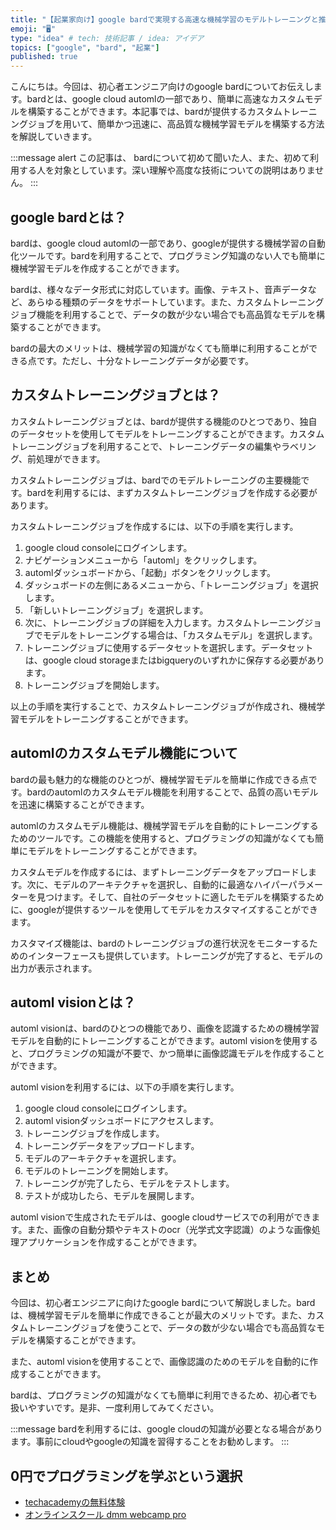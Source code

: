 ```yaml
---
title: "【起業家向け】google bardで実現する高速な機械学習のモデルトレーニングと推論"
emoji: "🖥"
type: "idea" # tech: 技術記事 / idea: アイデア
topics: ["google", "bard", "起業"]
published: true
---
```


こんにちは。今回は、初心者エンジニア向けのgoogle bardについてお伝えします。bardとは、google cloud automlの一部であり、簡単に高速なカスタムモデルを構築することができます。本記事では、bardが提供するカスタムトレーニングジョブを用いて、簡単かつ迅速に、高品質な機械学習モデルを構築する方法を解説していきます。


:::message alert
この記事は、 bardについて初めて聞いた人、また、初めて利用する人を対象としています。深い理解や高度な技術についての説明はありません。
:::


## google bardとは？

bardは、google cloud automlの一部であり、googleが提供する機械学習の自動化ツールです。bardを利用することで、プログラミング知識のない人でも簡単に機械学習モデルを作成することができます。

bardは、様々なデータ形式に対応しています。画像、テキスト、音声データなど、あらゆる種類のデータをサポートしています。また、カスタムトレーニングジョブ機能を利用することで、データの数が少ない場合でも高品質なモデルを構築することができます。

bardの最大のメリットは、機械学習の知識がなくても簡単に利用することができる点です。ただし、十分なトレーニングデータが必要です。


## カスタムトレーニングジョブとは？

カスタムトレーニングジョブとは、bardが提供する機能のひとつであり、独自のデータセットを使用してモデルをトレーニングすることができます。カスタムトレーニングジョブを利用することで、トレーニングデータの編集やラベリング、前処理ができます。

カスタムトレーニングジョブは、bardでのモデルトレーニングの主要機能です。bardを利用するには、まずカスタムトレーニングジョブを作成する必要があります。

カスタムトレーニングジョブを作成するには、以下の手順を実行します。

  1. google cloud consoleにログインします。
  2. ナビゲーションメニューから「automl」をクリックします。
  3. automlダッシュボードから、「起動」ボタンをクリックします。
  4. ダッシュボードの左側にあるメニューから、「トレーニングジョブ」を選択します。
  5. 「新しいトレーニングジョブ」を選択します。
  6. 次に、トレーニングジョブの詳細を入力します。カスタムトレーニングジョブでモデルをトレーニングする場合は、「カスタムモデル」を選択します。
  7. トレーニングジョブに使用するデータセットを選択します。データセットは、google cloud storageまたはbigqueryのいずれかに保存する必要があります。 
  8. トレーニングジョブを開始します。

以上の手順を実行することで、カスタムトレーニングジョブが作成され、機械学習モデルをトレーニングすることができます。


## automlのカスタムモデル機能について

bardの最も魅力的な機能のひとつが、機械学習モデルを簡単に作成できる点です。bardのautomlのカスタムモデル機能を利用することで、品質の高いモデルを迅速に構築することができます。

automlのカスタムモデル機能は、機械学習モデルを自動的にトレーニングするためのツールです。この機能を使用すると、プログラミングの知識がなくても簡単にモデルをトレーニングすることができます。

カスタムモデルを作成するには、まずトレーニングデータをアップロードします。次に、モデルのアーキテクチャを選択し、自動的に最適なハイパーパラメーターを見つけます。そして、自社のデータセットに適したモデルを構築するために、googleが提供するツールを使用してモデルをカスタマイズすることができます。

カスタマイズ機能は、bardのトレーニングジョブの進行状況をモニターするためのインターフェースも提供しています。トレーニングが完了すると、モデルの出力が表示されます。


## automl visionとは？

automl visionは、bardのひとつの機能であり、画像を認識するための機械学習モデルを自動的にトレーニングすることができます。automl visionを使用すると、プログラミングの知識が不要で、かつ簡単に画像認識モデルを作成することができます。

automl visionを利用するには、以下の手順を実行します。

  1. google cloud consoleにログインします。
  2. automl visionダッシュボードにアクセスします。
  3. トレーニングジョブを作成します。
  4. トレーニングデータをアップロードします。
  5. モデルのアーキテクチャを選択します。
  6. モデルのトレーニングを開始します。
  7. トレーニングが完了したら、モデルをテストします。
  8. テストが成功したら、モデルを展開します。

automl visionで生成されたモデルは、google cloudサービスでの利用ができます。また、画像の自動分類やテキストのocr（光学式文字認識）のような画像処理アプリケーションを作成することができます。


## まとめ

今回は、初心者エンジニアに向けたgoogle bardについて解説しました。bardは、機械学習モデルを簡単に作成できることが最大のメリットです。また、カスタムトレーニングジョブを使うことで、データの数が少ない場合でも高品質なモデルを構築することができます。

また、automl visionを使用することで、画像認識のためのモデルを自動的に作成することができます。

bardは、プログラミングの知識がなくても簡単に利用できるため、初心者でも扱いやすいです。是非、一度利用してみてください。

:::message
bardを利用するには、google cloudの知識が必要となる場合があります。事前にcloudやgoogleの知識を習得することをお勧めします。
:::

## 0円でプログラミングを学ぶという選択
- [techacademyの無料体験](//af.moshimo.com/af/c/click?a_id=2612475&amp;p_id=1555&amp;pc_id=2816&amp;pl_id=22706&amp;url=https%3a%2f%2ftechacademy.jp%2fhtmlcss-trial%3futm_source%3dmoshimo%26utm_medium%3daffiliate%26utm_campaign%3dtextad)
- [オンラインスクール dmm webcamp pro](//af.moshimo.com/af/c/click?a_id=2612482&amp;p_id=1363&amp;pc_id=2297&amp;pl_id=39999&amp;guid=on)

